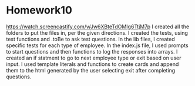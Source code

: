 # Homework10
https://watch.screencastify.com/v/Jw6XBteTdOMIg6TtjM7p
I created all the folders to put the files in, per the given directions.
I created the tests, using test functions and .toBe to ask test questions. 
In the lib files, I created specific tests for each type of employee. 
In the index.js file, I used prompts to start questions and then functions to log the responses into arrays. 
I created an if statment to go to next employee type or exit based on user input. 
I used template literals and functions to create cards and append them to the html generated by the user selecting exit after completing questions. 